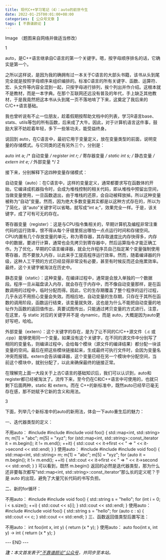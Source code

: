 ```yaml
---
title: 现代C++学习笔记（4）：auto的前世今生
date: 2022-01-25T00:01:00+08:00
categories: [ 公众号文章 ]
tags: [ 不靠谱颜论 ]
---
```


Image
（题图来自网络并做适当修改）

1

auto，是C++语言继承自C语言的第一个关键字。嗯，按字母顺序排名的话，它确实是第一个。

之所以这样说，是因为我的确拥有过一本关于C语言的大部头书籍，该书从头到尾完全就是按照字母顺序来组织编排的。标准C语言的所有关键字、函数、运算符、宏、头文件等内容全混到一起，只按字母进行排列，挨个列出并作介绍。这根本就不是教材，而是一本字典。在那个互联网还远没有普及的年代，手上缺乏其他教材，于是我竟然把这本书从头到尾一页不落地啃了下来，这奠定了我后来的C/C++语言基础。

我也曾听说有不止一位朋友，趁着假期按帮助文档中的列表，学习R语言base、stats、utils等包的所有函数，后来成了大牛。因此，对于计算机语言这件事，鼓励大家不妨趁着年轻，多下一些笨功夫，能受益终身。

说回到 auto，在C语言中，最初它用于变量定义，放在变量类型的前面，说明变量的存储模式。与它同类的还有另外三个，分别是：

auto int a; /* 自动变量 */
register int r; /* 寄存器变量 */
static int s; /* 静态变量 */
extern int e; /* 外部变量 */
2

接下来，分别解释下这四种变量存储模式：

自动变量（auto）：在C语言中，这样的变量定义，通常都要求写在函数体的开始，它编译成机器指令时，会成为堆栈控制的相关代码，即从堆栈中预留出空间，当做变量使用，一旦函数退出，由于堆栈的还原，会自动被释放掉。所以这种变量被称为“自动”变量。然而，因为绝大多数变量其实都是以这种方式存在的，所以为了简化，该“auto”关键字可以省略，就写成“int a;”，效果完全一样。于是，该关键字，成了可有可无的存在。

寄存器变量（register）：这是与CPU指令集相关的，早期计算机及编程非常注重代码的运行效率，恨不得从每个牙缝里抠出哪怕一点点运行时间和存储空间。CPU内置有几个存放变量的单元，称为寄存器，其存取速度比内存快得多，内存中的数据，要进行计算，通常也会先拷贝到寄存器中，然后运算指令才能正确工作。为了优化，早期的C语言编译器，就会允许程序员自己指定某个变量强制使用寄存器，而不要放入内存，以此来手工提高程序运行效率。然而，随着编译器的升级，这种人工干预的方式已经显得非常没有必要，甚至有时候反而还会拖累效率。最终，这个关键字被淘汰在历史中。

静态变量（static）：这种变量，在编译过程中，通常是会放入单独的一个数据段。程序一旦从磁盘读入内存，就会存在于内存中，而不像自动变量那样，是在函数调用的过程中，临时分配而得。因此，它的生存期覆盖了整个程序的运行过程，几乎永远不用担心变量会失效。而相应地，自动变量的生存期，只存在于其所在函数的调用阶段，函数运行结束，该变量就失效，这也是为什么不能把自动变量的地址作为函数的返回值传出，真要试图传出，只能通过拷贝变量的方式进行。注意，在这里，与 static 对应的关键字并不是 dynamic，而是 auto，大概是因为auto更好写吧，哈哈。

外部变量（extern）：这个关键字的存在，是为了让不同的C/C++源文件（.c 或 .cpp）能够使用同一个变量。如果没有这个关键字，在不同的源文件中分别写了相同的变量名，则编译过程中，会给每个模块（源文件的编译结果）都分配一块该变量的空间。最后在把这些模块链接起来，生成最终可执行文件时，会因为变量名冲突而报错。extern会告诉编译器，这个变量已经在另一个模块中分配空间，当前这个模块中，就别分配了，以此来确保最终的链接正常。

在理解完上面一大段关于上古C语言的基础知识后，我们可以认识到，auto和register都已经被淘汰了。流传下来，至今仍在C和C++语言中可使用的，也就只剩下后面两种，static 和 extern。而在 C++的新标准中，既然auto已经早已毫无存在感，那不妨赋予它新的含义和用法。

3

下面，列举几个新标准中的auto的新用法，体会一下auto重生后的魅力：

一、迭代器类型的定义：

不用auto：
#include <iostream>
#include <map>
#include <string>
void foo()
{
   std::map<int, std::string> m;
   m[1] = "abc";
   m[5] = "xyz";
   for (std::map<int, std::string>::const_iterator it = m.begin();
       it != m.end(); ++it) {
     std::cout << it->first << " => " << it->second << std::endl;
   }
}
使用auto：
#include <iostream>
#include <map>
#include <string>
void foo()
{
   std::map<int, std::string> m;
   m[1] = "abc";
   m[5] = "xyz";
   for (auto it = m.begin(); it != m.end(); ++it) {
     std::cout << it->first << " => " << it->second << std::endl;
   }
}
可以看到，既然 m.begin() 返回的必然是迭代器类型，那为什么还非要每次都写“std::map<int, std::string>::const_iterator”那么长的定义呢？于是 auto 的出现，避免了大量冗长代码的书写负担。

二、新的for循环：

不用auto：
#include <iostream>
#include <string>
void foo()
{
  std::string s = "hello";
  for (int i = 0; i < s.size(); ++i) {
    std::cout << s[i];
  }
  std::cout << std::endl;
}
使用auto：
#include <iostream>
#include <string>
void foo()
{
  std::string s = "hello";
  for (auto c : s) {
    std::cout << c;
  }
  std::cout << std::endl;
}
三、函数返回值类型后置写法：

不用auto：
int foo(int x, int y)
{
  return (x * y);
}
使用auto：
auto foo(int x, int y) -> int
{
  return (x * y);
}

<div class="p-5 text-center">--- END ---</div>

<i><b>注：</b>本文首发表于[“不靠谱颜论”公众号](https://mp.weixin.qq.com/s/xCcRgWjGD49vFTLefAZ7RA)，并同步至本站。</i>
